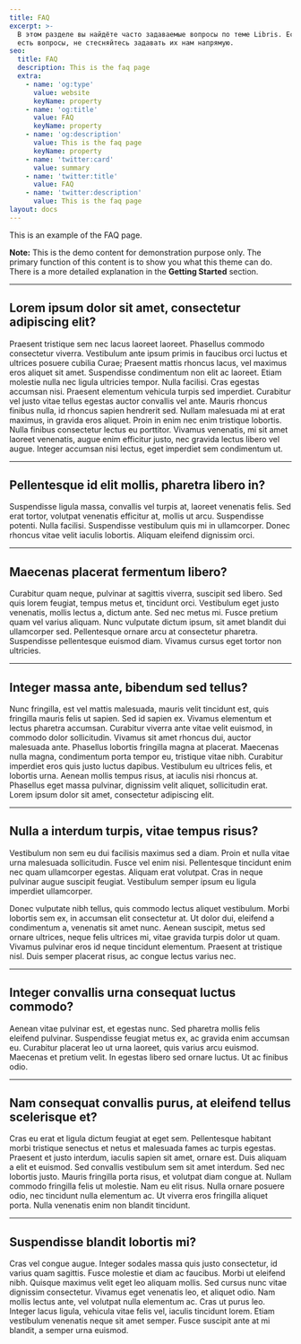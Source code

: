```yaml
---
title: FAQ
excerpt: >-
  В этом разделе вы найдёте часто задаваемые вопросы по теме Libris. Если у вас
  есть вопросы, не стесняйтесь задавать их нам напрямую.
seo:
  title: FAQ
  description: This is the faq page
  extra:
    - name: 'og:type'
      value: website
      keyName: property
    - name: 'og:title'
      value: FAQ
      keyName: property
    - name: 'og:description'
      value: This is the faq page
      keyName: property
    - name: 'twitter:card'
      value: summary
    - name: 'twitter:title'
      value: FAQ
    - name: 'twitter:description'
      value: This is the faq page
layout: docs
---
```


This is an example of the FAQ page. 

<div class="note">
  <strong>Note:</strong> 
  This is the demo content for demonstration purpose only. The primary function of this content is to show you what this theme can do. There is a more detailed explanation in the <strong>Getting Started</strong> section.
</div>

<hr />

## Lorem ipsum dolor sit amet, consectetur adipiscing elit?

Praesent tristique sem nec lacus laoreet laoreet. Phasellus commodo consectetur viverra. Vestibulum ante ipsum primis in faucibus orci luctus et ultrices posuere cubilia Curae; Praesent mattis rhoncus lacus, vel maximus eros aliquet sit amet. Suspendisse condimentum non elit ac laoreet. Etiam molestie nulla nec ligula ultricies tempor. Nulla facilisi. Cras egestas accumsan nisi. Praesent elementum vehicula turpis sed imperdiet. Curabitur vel justo vitae tellus egestas auctor convallis vel ante. Mauris rhoncus finibus nulla, id rhoncus sapien hendrerit sed. Nullam malesuada mi at erat maximus, in gravida eros aliquet. Proin in enim nec enim tristique lobortis. Nulla finibus consectetur lectus eu porttitor. Vivamus venenatis, mi sit amet laoreet venenatis, augue enim efficitur justo, nec gravida lectus libero vel augue. Integer accumsan nisi lectus, eget imperdiet sem condimentum ut.

<hr />

## Pellentesque id elit mollis, pharetra libero in?

Suspendisse ligula massa, convallis vel turpis at, laoreet venenatis felis. Sed erat tortor, volutpat venenatis efficitur at, mollis ut arcu. Suspendisse potenti. Nulla facilisi. Suspendisse vestibulum quis mi in ullamcorper. Donec rhoncus vitae velit iaculis lobortis. Aliquam eleifend dignissim orci.

<hr />

## Maecenas placerat fermentum libero?

Curabitur quam neque, pulvinar at sagittis viverra, suscipit sed libero. Sed quis lorem feugiat, tempus metus et, tincidunt orci. Vestibulum eget justo venenatis, mollis lectus a, dictum ante. Sed nec metus mi. Fusce pretium quam vel varius aliquam. Nunc vulputate dictum ipsum, sit amet blandit dui ullamcorper sed. Pellentesque ornare arcu at consectetur pharetra. Suspendisse pellentesque euismod diam. Vivamus cursus eget tortor non ultricies.

<hr />

## Integer massa ante, bibendum sed tellus?

Nunc fringilla, est vel mattis malesuada, mauris velit tincidunt est, quis fringilla mauris felis ut sapien. Sed id sapien ex. Vivamus elementum et lectus pharetra accumsan. Curabitur viverra ante vitae velit euismod, in commodo dolor sollicitudin. Vivamus sit amet rhoncus dui, auctor malesuada ante. Phasellus lobortis fringilla magna at placerat. Maecenas nulla magna, condimentum porta tempor eu, tristique vitae nibh. Curabitur imperdiet eros quis justo luctus dapibus. Vestibulum eu ultrices felis, et lobortis urna. Aenean mollis tempus risus, at iaculis nisi rhoncus at. Phasellus eget massa pulvinar, dignissim velit aliquet, sollicitudin erat. Lorem ipsum dolor sit amet, consectetur adipiscing elit.

<hr />

## Nulla a interdum turpis, vitae tempus risus?

Vestibulum non sem eu dui facilisis maximus sed a diam. Proin et nulla vitae urna malesuada sollicitudin. Fusce vel enim nisi. Pellentesque tincidunt enim nec quam ullamcorper egestas. Aliquam erat volutpat. Cras in neque pulvinar augue suscipit feugiat. Vestibulum semper ipsum eu ligula imperdiet ullamcorper.

Donec vulputate nibh tellus, quis commodo lectus aliquet vestibulum. Morbi lobortis sem ex, in accumsan elit consectetur at. Ut dolor dui, eleifend a condimentum a, venenatis sit amet nunc. Aenean suscipit, metus sed ornare ultrices, neque felis ultrices mi, vitae gravida turpis dolor ut quam. Vivamus pulvinar eros id neque tincidunt elementum. Praesent at tristique nisl. Duis semper placerat risus, ac congue lectus varius nec.

<hr />

## Integer convallis urna consequat luctus commodo?

Aenean vitae pulvinar est, et egestas nunc. Sed pharetra mollis felis eleifend pulvinar. Suspendisse feugiat metus ex, ac gravida enim accumsan eu. Curabitur placerat leo ut urna laoreet, quis varius arcu euismod. Maecenas et pretium velit. In egestas libero sed ornare luctus. Ut ac finibus odio.

<hr />

## Nam consequat convallis purus, at eleifend tellus scelerisque et?

Cras eu erat et ligula dictum feugiat at eget sem. Pellentesque habitant morbi tristique senectus et netus et malesuada fames ac turpis egestas. Praesent et justo interdum, iaculis sapien sit amet, ornare est. Duis aliquam a elit et euismod. Sed convallis vestibulum sem sit amet interdum. Sed nec lobortis justo. Mauris fringilla porta risus, et volutpat diam congue at. Nullam commodo fringilla felis ut molestie. Nam eu elit risus. Nulla ornare posuere odio, nec tincidunt nulla elementum ac. Ut viverra eros fringilla aliquet porta. Nulla venenatis enim non blandit tincidunt.

<hr />

## Suspendisse blandit lobortis mi?

Cras vel congue augue. Integer sodales massa quis justo consectetur, id varius quam sagittis. Fusce molestie et diam ac faucibus. Morbi ut eleifend nibh. Quisque maximus velit eget leo aliquam mollis. Sed cursus nunc vitae dignissim consectetur. Vivamus eget venenatis leo, et aliquet odio. Nam mollis lectus ante, vel volutpat nulla elementum ac. Cras ut purus leo. Integer lacus ligula, vehicula vitae felis vel, iaculis tincidunt lorem. Etiam vestibulum venenatis neque sit amet semper. Fusce suscipit ante at mi blandit, a semper urna euismod.

